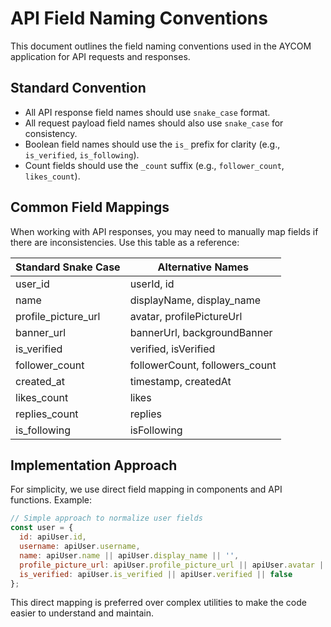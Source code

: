 # API Field Naming Conventions

This document outlines the field naming conventions used in the AYCOM application for API requests and responses.

## Standard Convention

- All API response field names should use `snake_case` format.
- All request payload field names should also use `snake_case` for consistency.
- Boolean field names should use the `is_` prefix for clarity (e.g., `is_verified`, `is_following`).
- Count fields should use the `_count` suffix (e.g., `follower_count`, `likes_count`).

## Common Field Mappings

When working with API responses, you may need to manually map fields if there are inconsistencies. Use this table as a reference:

| Standard Snake Case | Alternative Names  |
|---------------------|-------------------|
| user_id             | userId, id        |
| name                | displayName, display_name |
| profile_picture_url | avatar, profilePictureUrl |
| banner_url          | bannerUrl, backgroundBanner |
| is_verified         | verified, isVerified |
| follower_count      | followerCount, followers_count |
| created_at          | timestamp, createdAt |
| likes_count         | likes |
| replies_count       | replies |
| is_following        | isFollowing |

## Implementation Approach

For simplicity, we use direct field mapping in components and API functions. Example:

```javascript
// Simple approach to normalize user fields
const user = {
  id: apiUser.id,
  username: apiUser.username,
  name: apiUser.name || apiUser.display_name || '',
  profile_picture_url: apiUser.profile_picture_url || apiUser.avatar || '',
  is_verified: apiUser.is_verified || apiUser.verified || false
};
```

This direct mapping is preferred over complex utilities to make the code easier to understand and maintain. 